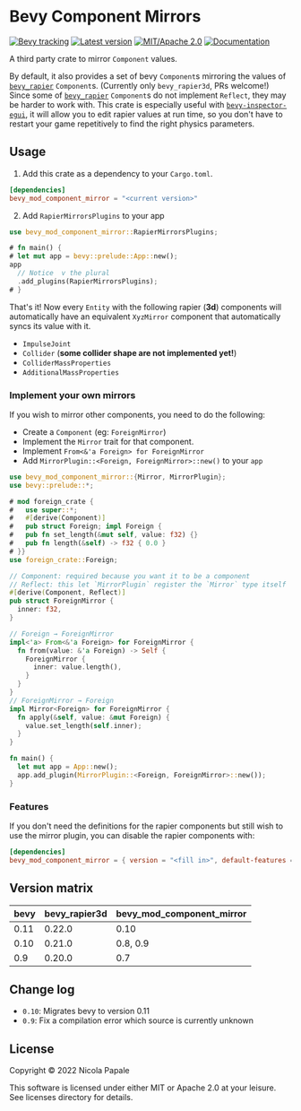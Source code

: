 # Bevy Component Mirrors

[![Bevy tracking](https://img.shields.io/badge/Bevy%20tracking-released%20version-lightblue)](https://github.com/bevyengine/bevy/blob/main/docs/plugins_guidelines.md#main-branch-tracking)
[![Latest version](https://img.shields.io/crates/v/bevy_mod_component_mirror.svg)](https://crates.io/crates/bevy_mod_component_mirror)
[![MIT/Apache 2.0](https://img.shields.io/badge/license-MIT%2FApache-blue.svg)](./LICENSE)
[![Documentation](https://docs.rs/bevy_mod_component_mirror/badge.svg)](https://docs.rs/bevy_mod_component_mirror/)

A third party crate to mirror `Component` values.

By default, it also provides a set of bevy `Component`s 
mirroring the values of [`bevy_rapier`] `Component`s.
(Currently only `bevy_rapier3d`, PRs welcome!)
Since some of [`bevy_rapier`] `Component`s do not implement `Reflect`,
they may be harder to work with.
This crate is especially useful with [`bevy-inspector-egui`],
it will allow you to edit rapier values at run time,
so you don't have to restart your game repetitively
to find the right physics parameters.

## Usage

1. Add this crate as a dependency to your `Cargo.toml`.

```toml
[dependencies]
bevy_mod_component_mirror = "<current version>"
```

2. Add `RapierMirrorsPlugins` to your app

```rust
use bevy_mod_component_mirror::RapierMirrorsPlugins;

# fn main() {
# let mut app = bevy::prelude::App::new();
app
  // Notice  v the plural
  .add_plugins(RapierMirrorsPlugins);
# }
```

That's it! Now every `Entity` with the following rapier (**3d**) components
will automatically have an equivalent `XyzMirror` component that automatically
syncs its value with it.

- `ImpulseJoint`
- `Collider` (**some collider shape are not implemented yet!**)
- `ColliderMassProperties`
- `AdditionalMassProperties`

### Implement your own mirrors

If you wish to mirror other components, you need to do the following:

- Create a `Component` (eg: `ForeignMirror`)
- Implement the `Mirror` trait for that component.
- Implement `From<&'a Foreign> for ForeignMirror`
- Add `MirrorPlugin::<Foreign, ForeignMirror>::new()` to your `app`

```rust
use bevy_mod_component_mirror::{Mirror, MirrorPlugin};
use bevy::prelude::*;

# mod foreign_crate {
#   use super::*;
#   #[derive(Component)]
#   pub struct Foreign; impl Foreign {
#   pub fn set_length(&mut self, value: f32) {}
#   pub fn length(&self) -> f32 { 0.0 }
# }}
use foreign_crate::Foreign;

// Component: required because you want it to be a component
// Reflect: this let `MirrorPlugin` register the `Mirror` type itself
#[derive(Component, Reflect)]
pub struct ForeignMirror {
  inner: f32,
}

// Foreign → ForeignMirror
impl<'a> From<&'a Foreign> for ForeignMirror {
  fn from(value: &'a Foreign) -> Self {
    ForeignMirror {
      inner: value.length(),
    }
  }
}
// ForeignMirror → Foreign
impl Mirror<Foreign> for ForeignMirror {
  fn apply(&self, value: &mut Foreign) {
    value.set_length(self.inner);
  }
}

fn main() {
  let mut app = App::new();
  app.add_plugin(MirrorPlugin::<Foreign, ForeignMirror>::new());
}

```


### Features

If you don't need the definitions for the rapier components
but still wish to use the mirror plugin,
you can disable the rapier components with:

```toml
[dependencies]
bevy_mod_component_mirror = { version = "<fill in>", default-features = false }
```

## Version matrix


| bevy | bevy_rapier3d | bevy_mod_component_mirror |
|------|---------------|---------------------------|
| 0.11 |        0.22.0 |           0.10 |
| 0.10 |        0.21.0 |       0.8, 0.9 |
| 0.9  |        0.20.0 |            0.7 |

## Change log

* `0.10`: Migrates bevy to version 0.11
* `0.9`: Fix a compilation error which source is currently unknown

## License

Copyright © 2022 Nicola Papale

This software is licensed under either MIT or Apache 2.0 at your leisure. See
licenses directory for details.

[`bevy_rapier`]: https://lib.rs/crates/bevy_rapier3d
[`bevy-inspector-egui`]: https://lib.rs/crates/bevy-inspector-egui

